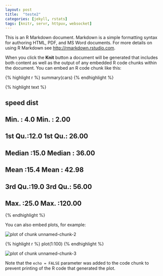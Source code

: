 ```yaml
---
layout: post
title:  "teste2"
categories: [jekyll, rstats]
tags: [knitr, servr, httpuv, websocket]
---
```


This is an R Markdown document. Markdown is a simple formatting syntax for authoring HTML, PDF, and MS Word documents. For more details on using R Markdown see <http://rmarkdown.rstudio.com>.

When you click the **Knit** button a document will be generated that includes both content as well as the output of any embedded R code chunks within the document. You can embed an R code chunk like this:


{% highlight r %}
summary(cars)
{% endhighlight %}



{% highlight text %}
##      speed           dist       
##  Min.   : 4.0   Min.   :  2.00  
##  1st Qu.:12.0   1st Qu.: 26.00  
##  Median :15.0   Median : 36.00  
##  Mean   :15.4   Mean   : 42.98  
##  3rd Qu.:19.0   3rd Qu.: 56.00  
##  Max.   :25.0   Max.   :120.00
{% endhighlight %}

You can also embed plots, for example:

![plot of chunk unnamed-chunk-2](/home/figure/source/2015-08-17-teste2/unnamed-chunk-2-1.png) 


{% highlight r %}
plot(1:100)
{% endhighlight %}

![plot of chunk unnamed-chunk-3](/home/figure/source/2015-08-17-teste2/unnamed-chunk-3-1.png) 

Note that the `echo = FALSE` parameter was added to the code chunk to prevent printing of the R code that generated the plot.
